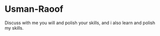 # Usman-Raoof
Discuss with me you will and polish your skills, and i also learn and polish my skills.
